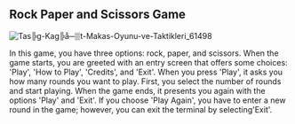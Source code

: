 ## Rock Paper and Scissors Game

  ![Tas╠g-Kag╠å─▒t-Makas-Oyunu-ve-Taktikleri_61498](https://github.com/hasanmart/taskagitmakasgame/assets/139864386/7bb356f9-029a-4314-b2e7-c72a10e16385)


  In this game, you have three options: rock, paper, and scissors. When the game starts, you are greeted with an entry screen that offers some choices: 'Play', 'How to Play', 'Credits', and 'Exit'.
  When you press 'Play', it asks you how many rounds you want to play. First, you select the number of rounds and start playing. When the game ends, it presents you again with the options 'Play' and 'Exit'. If you choose 'Play Again', you have to enter a new round in the game; however, you can exit the terminal by selecting'Exit'.
